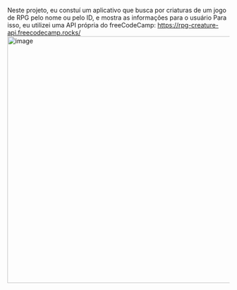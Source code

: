 Neste projeto, eu constuí um aplicativo que busca por criaturas de um jogo de RPG pelo nome ou pelo ID, e mostra as informações para o usuário
Para isso, eu utilizei uma API própria do freeCodeCamp: https://rpg-creature-api.freecodecamp.rocks/
<img width="799" height="561" alt="image" src="https://github.com/user-attachments/assets/3b990a15-00b9-4e85-9c8a-15266f0de2a3" />
